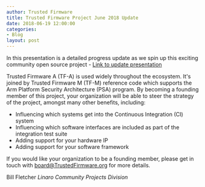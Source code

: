 ```yaml
---
author: Trusted Firmware
title: Trusted Firmware Project June 2018 Update 
date: 2018-06-19 12:00:00
categories:
- Blog
layout: post
---
```


In this presentation is a detailed progress update as we spin up this exciting community open source project - [Link to update presentation](/docs/TrustedFirmware-Update-June2018.pdf)

Trusted Firmware A (TF-A) is used widely throughout the ecosystem. It's joined by Trusted Firmware M (TF-M) reference code which supports the Arm Platform Security Architecture (PSA) program. By becoming a founding member of this project, your organization will be able to steer the strategy of the project, amongst many other benefits, including:

- Influencing which systems get into the Continuous Integration (CI) system
- Influencing which software interfaces are included as part of the integration test suite
- Adding support for your hardware IP
- Adding support for your software framework

If you would like your organization to be a founding member, please get in touch with board@TrustedFirmware.org for more details.

Bill Fletcher
_Linaro Community Projects Division_
